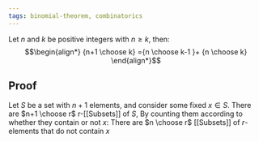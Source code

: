 ```yaml
---
tags: binomial-theorem, combinatorics
---
```

Let $n$ and $k$ be positive integers with $n \ge k$, then:
$$\begin{align*}
{n+1 \choose k} ={n \choose k-1 }+ {n \choose k}
\end{align*}$$
## Proof
Let $S$ be a set with $n+1$ elements, and consider some fixed $x \in S$. There are $n+1 \choose r$ r-[[Subsets]] of $S$, By counting them according to whether they contain or not $x$: There are $n \choose r$ [[Subsets]] of $r$-elements that do not contain $x$